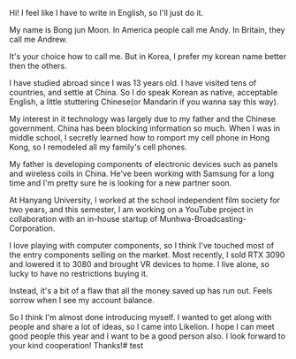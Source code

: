 Hi! I feel like I have to write in English, so I'll just do it.

My name is Bong jun Moon. In America people call me Andy. In Britain, they call me Andrew.

It's your choice how to call me. But in Korea, I prefer my korean name better then the others.

I have studied abroad since I was 13 years old. I have visited tens of countries, and settle at China. So I do speak Korean as native, acceptable English, a little stuttering Chinese(or Mandarin if you wanna say this way).

My interest in it technology was largely due to my father and the Chinese government. China has been blocking information so much. When I was in middle school, I secretly learned how to romport my cell phone in Hong Kong, so I remodeled all my family's cell phones.

My father is developing components of electronic devices such as panels and wireless coils in China. He've been working with Samsung for a long time and I'm pretty sure he is looking for a new partner soon.

At Hanyang University, I worked at the school independent film society for two years, and this semester, I am working on a YouTube project in collaboration with an in-house startup of Munhwa-Broadcasting-Corporation.

I love playing with computer components, so I think I've touched most of the entry components selling on the market. Most recently, I sold RTX 3090 and lowered it to 3080 and brought VR devices to home. I live alone, so lucky to have no restrictions buying it.

Instead, it's a bit of a flaw that all the money saved up has run out. Feels sorrow when I see my account balance.

So I think I'm almost done introducing myself. I wanted to get along with people and share a lot of ideas, so I came into Likelion. I hope I can meet good people this year and I want to be a good person also. I look forward to your kind cooperation! Thanks!# test
